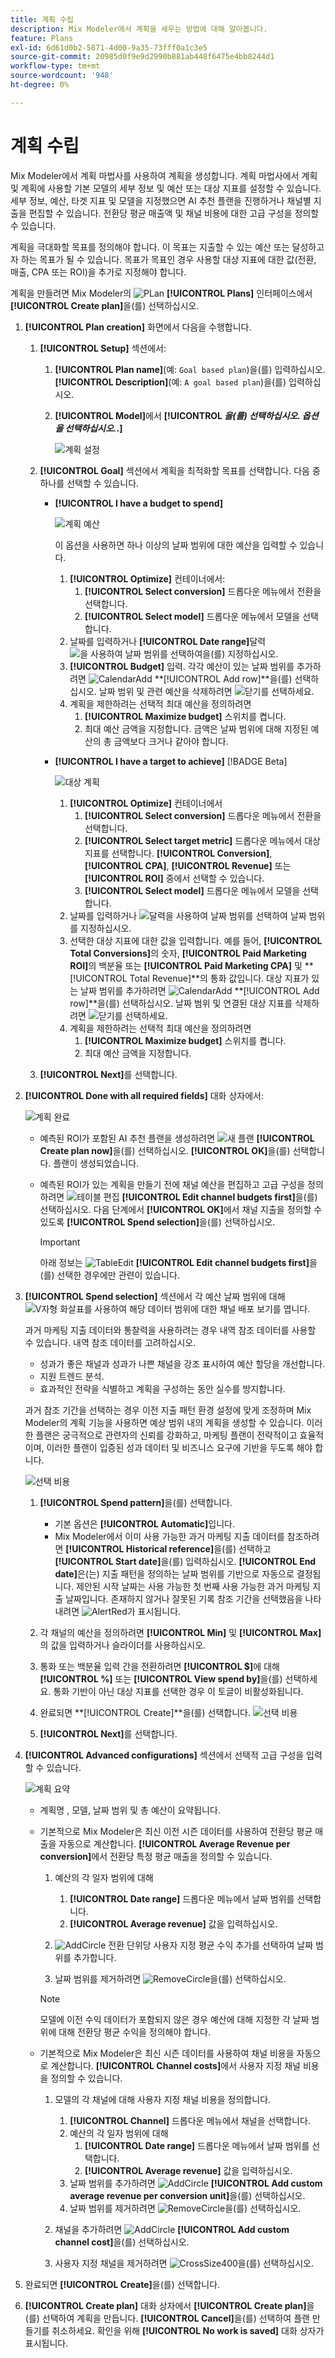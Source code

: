 ```yaml
---
title: 계획 수립
description: Mix Modeler에서 계획을 세우는 방법에 대해 알아봅니다.
feature: Plans
exl-id: 6d61d0b2-5871-4d00-9a35-73fff0a1c3e5
source-git-commit: 20985d0f9e9d2990b881ab448f6475e4bb8244d1
workflow-type: tm+mt
source-wordcount: '948'
ht-degree: 0%

---
```



# 계획 수립

Mix Modeler에서 계획 마법사를 사용하여 계획을 생성합니다. 계획 마법사에서 계획 및 계획에 사용할 기본 모델의 세부 정보 및 예산 또는 대상 지표를 설정할 수 있습니다. 세부 정보, 예산, 타겟 지표 및 모델을 지정했으면 AI 추천 플랜을 진행하거나 채널별 지출을 편집할 수 있습니다. 전환당 평균 매출액 및 채널 비용에 대한 고급 구성을 정의할 수 있습니다.

계획을 극대화할 목표를 정의해야 합니다. 이 목표는 지출할 수 있는 예산 또는 달성하고자 하는 목표가 될 수 있습니다. 목표가 목표인 경우 사용할 대상 지표에 대한 값(전환, 매출, CPA 또는 ROI)을 추가로 지정해야 합니다.

계획을 만들려면 Mix Modeler의 ![PLan](/help/assets/icons/FileChart.svg) **[!UICONTROL Plans]** 인터페이스에서 **[!UICONTROL Create plan]**&#x200B;을(를) 선택하십시오.


1. **[!UICONTROL Plan creation]** 화면에서 다음을 수행합니다.

   1. **[!UICONTROL Setup]** 섹션에서:

      1. **[!UICONTROL Plan name]**(예: `Goal based plan`)을(를) 입력하십시오. **[!UICONTROL Description]**(예: `A goal based plan`)을(를) 입력하십시오.
      1. **[!UICONTROL Model]**&#x200B;에서 **[!UICONTROL _을(를) 선택하십시오. 옵션을 선택하십시오._.]**

         ![계획 설정](/help/assets/plan-setup.png)

   1. **[!UICONTROL Goal]** 섹션에서 계획을 최적화할 목표를 선택합니다. 다음 중 하나를 선택할 수 있습니다.

      * **[!UICONTROL I have a budget to spend]**

        ![계획 예산](../assets/plan-budget.png)

        이 옵션을 사용하면 하나 이상의 날짜 범위에 대한 예산을 입력할 수 있습니다.

         1. **[!UICONTROL Optimize]** 컨테이너에서:
            1. **[!UICONTROL Select conversion]** 드롭다운 메뉴에서 전환을 선택합니다.
            1. **[!UICONTROL Select model]** 드롭다운 메뉴에서 모델을 선택합니다.
         1. 날짜를 입력하거나 **[!UICONTROL Date range]**&#x200B;달력![을 사용하여 날짜 범위를 선택하여 ](/help/assets/icons/Calendar.svg)을(를) 지정하십시오.
         1. **[!UICONTROL Budget]** 입력.
각각 예산이 있는 날짜 범위를 추가하려면 ![CalendarAdd](/help/assets/icons/CalendarAdd.svg) **[!UICONTROL Add row]**을(를) 선택하십시오.
날짜 범위 및 관련 예산을 삭제하려면 ![닫기](/help/assets/icons/Close.svg)를 선택하세요.
         1. 계획을 제한하려는 선택적 최대 예산을 정의하려면
            1. **[!UICONTROL Maximize budget]** 스위치를 켭니다.
            1. 최대 예산 금액을 지정합니다. 금액은 날짜 범위에 대해 지정된 예산의 총 금액보다 크거나 같아야 합니다.


      * **[!UICONTROL I have a target to achieve]** [!BADGE Beta]

        ![대상 계획](../assets/plan-target.png)

         1. **[!UICONTROL Optimize]** 컨테이너에서
            1. **[!UICONTROL Select conversion]** 드롭다운 메뉴에서 전환을 선택합니다.
            1. **[!UICONTROL Select target metric]** 드롭다운 메뉴에서 대상 지표를 선택합니다. **[!UICONTROL Conversion]**, **[!UICONTROL CPA]**, **[!UICONTROL Revenue]** 또는 **[!UICONTROL ROI]** 중에서 선택할 수 있습니다.
            1. **[!UICONTROL Select model]** 드롭다운 메뉴에서 모델을 선택합니다.
         1. 날짜를 입력하거나 ![달력](/help/assets/icons/Calendar.svg)을 사용하여 날짜 범위를 선택하여 날짜 범위를 지정하십시오.
         1. 선택한 대상 지표에 대한 값을 입력합니다. 예를 들어, **[!UICONTROL Total Conversions]**&#x200B;의 숫자, **[!UICONTROL Paid Marketing ROI]**&#x200B;의 백분율 또는 **[!UICONTROL Paid Marketing CPA]** 및 **[!UICONTROL Total Revenue]**의 통화 값입니다.
대상 지표가 있는 날짜 범위를 추가하려면 ![CalendarAdd](/help/assets/icons/CalendarAdd.svg) **[!UICONTROL Add row]**을(를) 선택하십시오.
날짜 범위 및 연결된 대상 지표를 삭제하려면 ![닫기](/help/assets/icons/Close.svg)를 선택하세요.
         1. 계획을 제한하려는 선택적 최대 예산을 정의하려면
            1. **[!UICONTROL Maximize budget]** 스위치를 켭니다.
            1. 최대 예산 금액을 지정합니다.


   1. **[!UICONTROL Next]**&#x200B;를 선택합니다.

1. **[!UICONTROL Done with all required fields]** 대화 상자에서:

   ![계획 완료](/help/assets/plan-done-required-fields.png)

   * 예측된 ROI가 포함된 AI 추천 플랜을 생성하려면 ![새 플랜](/help/assets/icons/NewPlan.svg) **[!UICONTROL Create plan now]**&#x200B;을(를) 선택하십시오. **[!UICONTROL OK]**&#x200B;을(를) 선택합니다. 플랜이 생성되었습니다.





   * 예측된 ROI가 있는 계획을 만들기 전에 채널 예산을 편집하고 고급 구성을 정의하려면 ![테이블 편집](/help/assets/icons/TableEdit.svg) **[!UICONTROL Edit channel budgets first]**&#x200B;을(를) 선택하십시오.  다음 단계에서 **[!UICONTROL OK]**&#x200B;에서 채널 지출을 정의할 수 있도록 **[!UICONTROL Spend selection]**&#x200B;을(를) 선택하십시오.


     >[!IMPORTANT]
     >
     >아래 정보는 ![TableEdit](/help/assets/icons/TableEdit.svg) **[!UICONTROL Edit channel budgets first]**&#x200B;을(를) 선택한 경우에만 관련이 있습니다.


1. **[!UICONTROL Spend selection]** 섹션에서 각 예산 날짜 범위에 대해 ![V자형 화살표](/help/assets/icons/ChevronRight.svg)를 사용하여 해당 데이터 범위에 대한 채널 배포 보기를 엽니다.

   과거 마케팅 지출 데이터와 통찰력을 사용하려는 경우 내역 참조 데이터를 사용할 수 있습니다. 내역 참조 데이터를 고려하십시오.

   * 성과가 좋은 채널과 성과가 나쁜 채널을 강조 표시하여 예산 할당을 개선합니다.
   * 지원 트렌드 분석.
   * 효과적인 전략을 식별하고 계획을 구성하는 동안 실수를 방지합니다.

   과거 참조 기간을 선택하는 경우 이전 지출 패턴 환경 설정에 맞게 조정하며 Mix Modeler의 계획 기능을 사용하면 예상 범위 내의 계획을 생성할 수 있습니다. 이러한 플랜은 궁극적으로 관련자의 신뢰를 강화하고, 마케팅 플랜이 전략적이고 효율적이며, 이러한 플랜이 입증된 성과 데이터 및 비즈니스 요구에 기반을 두도록 해야 합니다.

   ![선택 비용](/help/assets/plan-spend-selection.png)

   1. **[!UICONTROL Spend pattern]**&#x200B;을(를) 선택합니다.

      * 기본 옵션은 **[!UICONTROL Automatic]**&#x200B;입니다.
      * Mix Modeler에서 이미 사용 가능한 과거 마케팅 지출 데이터를 참조하려면 **[!UICONTROL Historical reference]**&#x200B;을(를) 선택하고 **[!UICONTROL Start date]**&#x200B;을(를) 입력하십시오. **[!UICONTROL End date]**&#x200B;은(는) 지출 패턴을 정의하는 날짜 범위를 기반으로 자동으로 결정됩니다. 제안된 시작 날짜는 사용 가능한 첫 번째 사용 가능한 과거 마케팅 지출 날짜입니다. 존재하지 않거나 잘못된 기록 참조 기간을 선택했음을 나타내려면 ![AlertRed](/help/assets/icons/AlertRed.svg)가 표시됩니다.

   1. 각 채널의 예산을 정의하려면 **[!UICONTROL Min]** 및 **[!UICONTROL Max]**&#x200B;의 값을 입력하거나 슬라이더를 사용하십시오.

   1. 통화 또는 백분율 입력 간을 전환하려면 **[!UICONTROL $]**&#x200B;에 대해 **[!UICONTROL %]** 또는 **[!UICONTROL View spend by]**&#x200B;을(를) 선택하세요. 통화 기반이 아닌 대상 지표를 선택한 경우 이 토글이 비활성화됩니다.

   1. 완료되면 **[!UICONTROL Create]**을(를) 선택합니다.
      ![선택 비용](/help/assets/plan-spend-selection.png)

   1. **[!UICONTROL Next]**&#x200B;를 선택합니다.



1. **[!UICONTROL Advanced configurations]** 섹션에서 선택적 고급 구성을 입력할 수 있습니다.

   ![계획 요약](../assets/plan-advanced-configurations.png)

   * 계획명 , 모델, 날짜 범위 및 총 예산이 요약됩니다.

   * 기본적으로 Mix Modeler은 최신 이전 시즌 데이터를 사용하여 전환당 평균 매출을 자동으로 계산합니다. **[!UICONTROL Average Revenue per conversion]**&#x200B;에서 전환당 특정 평균 매출을 정의할 수 있습니다.

      1. 예산의 각 일자 범위에 대해

         1. **[!UICONTROL Date range]** 드롭다운 메뉴에서 날짜 범위를 선택합니다.
         1. **[!UICONTROL Average revenue]** 값을 입력하십시오.

      1. ![AddCircle](/help/assets/icons/AddCircle.svg) 전환 단위당 사용자 지정 평균 수익 추가를 선택하여 날짜 범위를 추가합니다.
      1. 날짜 범위를 제거하려면 ![RemoveCircle](/help/assets/icons/RemoveCircle.svg)을(를) 선택하십시오.

     >[!NOTE]
     >
     >모델에 이전 수익 데이터가 포함되지 않은 경우 예산에 대해 지정한 각 날짜 범위에 대해 전환당 평균 수익을 정의해야 합니다.
     >

   * 기본적으로 Mix Modeler은 최신 시즌 데이터를 사용하여 채널 비용을 자동으로 계산합니다. **[!UICONTROL Channel costs]**&#x200B;에서 사용자 지정 채널 비용을 정의할 수 있습니다.

      1. 모델의 각 채널에 대해 사용자 지정 채널 비용을 정의합니다.

         1. **[!UICONTROL Channel]** 드롭다운 메뉴에서 채널을 선택합니다.
         1. 예산의 각 일자 범위에 대해
            1. **[!UICONTROL Date range]** 드롭다운 메뉴에서 날짜 범위를 선택합니다.
            1. **[!UICONTROL Average revenue]** 값을 입력하십시오.
         1. 날짜 범위를 추가하려면 ![AddCircle](/help/assets/icons/AddCircle.svg) **[!UICONTROL Add custom average revenue per conversion unit]**&#x200B;을(를) 선택하십시오.
         1. 날짜 범위를 제거하려면 ![RemoveCircle](/help/assets/icons/RemoveCircle.svg)을(를) 선택하십시오.

      1. 채널을 추가하려면 ![AddCircle](/help/assets/icons/AddCircle.svg) **[!UICONTROL Add custom channel cost]**&#x200B;을(를) 선택하십시오.
      1. 사용자 지정 채널을 제거하려면 ![CrossSize400](/help/assets/icons/CrossSize400.svg)을(를) 선택하십시오.


1. 완료되면 **[!UICONTROL Create]**&#x200B;을(를) 선택합니다.

1. **[!UICONTROL Create plan]** 대화 상자에서 **[!UICONTROL Create plan]**&#x200B;을(를) 선택하여 계획을 만듭니다. **[!UICONTROL Cancel]**&#x200B;을(를) 선택하여 플랜 만들기를 취소하세요. 확인을 위해 **[!UICONTROL No work is saved]** 대화 상자가 표시됩니다.

